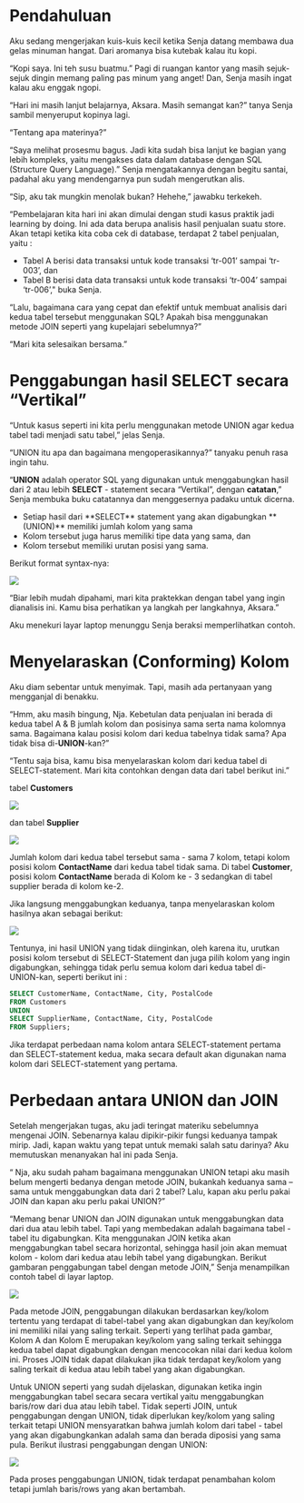 # Pendahuluan
Aku sedang mengerjakan kuis-kuis kecil ketika Senja datang membawa dua gelas minuman hangat. Dari aromanya bisa kutebak kalau itu kopi.

“Kopi saya. Ini teh susu buatmu.” Pagi di ruangan kantor yang masih sejuk-sejuk dingin memang paling pas minum yang anget! Dan, Senja masih ingat kalau aku enggak ngopi.

“Hari ini masih lanjut belajarnya, Aksara. Masih semangat kan?” tanya Senja sambil menyeruput kopinya lagi.

“Tentang apa materinya?”

“Saya melihat prosesmu bagus. Jadi kita sudah bisa lanjut ke bagian yang lebih kompleks, yaitu mengakses data dalam database dengan SQL (Structure Query Language).” Senja mengatakannya dengan begitu santai, padahal aku yang mendengarnya pun sudah mengerutkan alis.

“Sip, aku tak mungkin menolak bukan? Hehehe,” jawabku terkekeh.

“Pembelajaran kita hari ini akan dimulai dengan studi kasus praktik jadi learning by doing. Ini ada data berupa analisis hasil penjualan suatu store. Akan tetapi ketika kita coba cek di database, terdapat 2 tabel penjualan, yaitu :
<ul>
<li>Tabel A berisi data transaksi untuk kode transaksi ‘tr-001’ sampai ‘tr-003’, dan</li>
<li>Tabel B berisi data data transaksi untuk kode transaksi ‘tr-004’ sampai ‘tr-006’," buka Senja.</li>
</ul>

“Lalu, bagaimana cara yang cepat dan efektif untuk membuat analisis dari kedua tabel tersebut menggunakan SQL? Apakah bisa menggunakan metode JOIN seperti yang kupelajari sebelumnya?”

“Mari kita selesaikan bersama.”

# Penggabungan hasil SELECT secara “Vertikal”
“Untuk kasus seperti ini kita perlu menggunakan metode UNION agar kedua tabel tadi menjadi satu tabel,” jelas Senja.

“UNION itu apa dan bagaimana mengoperasikannya?” tanyaku penuh rasa ingin tahu.

“**UNION** adalah operator SQL yang digunakan untuk menggabungkan hasil dari 2 atau lebih **SELECT** - statement secara “Vertikal”, dengan **catatan**,” Senja membuka buku catatannya dan menggesernya padaku untuk dicerna.
<ul>
<li>Setiap hasil dari **SELECT** statement yang akan digabungkan **(UNION)** memiliki jumlah kolom yang sama</li>
<li>Kolom tersebut juga harus memiliki tipe data yang sama, dan</li>
<li>Kolom tersebut memiliki urutan posisi yang sama.</li>
</ul>

Berikut format syntax-nya:

<img src="https://raw.githubusercontent.com/fahzafahmi/latihan-sql/master/Certification/DQLab/assets/Data%20Analyst%20Career%20Track/3.%20Fundamental%20SQL%20Using%20INNER%20JOIN%20and%20UNION/3.%20UNION/1.%20Penggabungan%20hasil%20SELECT%20secara%20%E2%80%9CVertikal%E2%80%9D.png">

“Biar lebih mudah dipahami, mari kita praktekkan dengan tabel yang ingin dianalisis ini. Kamu bisa perhatikan ya langkah per langkahnya, Aksara.”

Aku menekuri layar laptop menunggu Senja beraksi memperlihatkan contoh.

# Menyelaraskan (Conforming) Kolom
Aku diam sebentar untuk menyimak. Tapi, masih ada pertanyaan yang mengganjal di benakku.

“Hmm, aku masih bingung, Nja. Kebetulan data penjualan ini berada di kedua tabel A & B jumlah kolom dan posisinya sama serta nama kolomnya sama. Bagaimana kalau posisi kolom dari kedua tabelnya tidak sama? Apa tidak bisa di-**UNION**-kan?”

“Tentu saja bisa, kamu bisa menyelaraskan kolom dari kedua tabel di SELECT-statement. Mari kita contohkan dengan data dari tabel berikut ini.”

tabel **Customers**

<img src="https://raw.githubusercontent.com/fahzafahmi/latihan-sql/master/Certification/DQLab/assets/Data%20Analyst%20Career%20Track/3.%20Fundamental%20SQL%20Using%20INNER%20JOIN%20and%20UNION/3.%20UNION/2.%20tabel%20Customers.png">

dan tabel **Supplier**

<img src="https://raw.githubusercontent.com/fahzafahmi/latihan-sql/master/Certification/DQLab/assets/Data%20Analyst%20Career%20Track/3.%20Fundamental%20SQL%20Using%20INNER%20JOIN%20and%20UNION/3.%20UNION/3.%20tabel%20Supplier.png">

Jumlah kolom dari kedua tabel tersebut sama - sama 7 kolom, tetapi kolom posisi kolom **ContactName** dari kedua tabel tidak sama. Di tabel **Customer**, posisi kolom **ContactName** berada di Kolom ke - 3 sedangkan di tabel supplier berada di kolom ke-2.

Jika langsung menggabungkan keduanya, tanpa menyelaraskan kolom hasilnya akan sebagai berikut:

<img src="https://raw.githubusercontent.com/fahzafahmi/latihan-sql/master/Certification/DQLab/assets/Data%20Analyst%20Career%20Track/3.%20Fundamental%20SQL%20Using%20INNER%20JOIN%20and%20UNION/3.%20UNION/4.%20Cust_Supp_Joined.png">

Tentunya, ini hasil UNION yang tidak diinginkan, oleh karena itu, urutkan posisi kolom tersebut di SELECT-Statement dan juga pilih kolom yang ingin digabungkan, sehingga tidak perlu semua kolom dari kedua tabel di-UNION-kan, seperti berikut ini :
```sql
SELECT CustomerName, ContactName, City, PostalCode 
FROM Customers 
UNION 
SELECT SupplierName, ContactName, City, PostalCode 
FROM Suppliers;
 ```

Jika terdapat perbedaan nama kolom antara SELECT-statement pertama dan SELECT-statement kedua, maka secara default akan digunakan nama kolom dari SELECT-statement yang pertama.

# Perbedaan antara UNION dan JOIN
Setelah mengerjakan tugas, aku jadi teringat materiku sebelumnya mengenai JOIN. Sebenarnya kalau dipikir-pikir fungsi keduanya tampak mirip. Jadi, kapan waktu yang tepat untuk memaki salah satu darinya? Aku memutuskan menanyakan hal ini pada Senja.

“ Nja, aku sudah paham bagaimana menggunakan UNION tetapi aku masih belum mengerti bedanya dengan metode JOIN, bukankah keduanya sama – sama untuk menggabungkan data dari 2 tabel? Lalu, kapan aku perlu pakai JOIN dan kapan aku perlu pakai UNION?”

“Memang benar UNION dan JOIN digunakan untuk menggabungkan data dari dua atau lebih tabel. Tapi yang membedakan adalah bagaimana tabel - tabel itu digabungkan. Kita menggunakan JOIN ketika akan menggabungkan tabel secara horizontal, sehingga hasil join akan memuat kolom - kolom dari kedua atau lebih tabel yang digabungkan. Berikut gambaran penggabungan tabel dengan metode JOIN,” Senja menampilkan contoh tabel di layar laptop.

<img src="https://raw.githubusercontent.com/fahzafahmi/latihan-sql/master/Certification/DQLab/assets/Data%20Analyst%20Career%20Track/3.%20Fundamental%20SQL%20Using%20INNER%20JOIN%20and%20UNION/3.%20UNION/5.%20Perbedaan%20antara%20UNION%20dan%20JOIN%201.png">

Pada metode JOIN, penggabungan dilakukan berdasarkan key/kolom tertentu yang terdapat di tabel-tabel yang akan digabungkan dan key/kolom ini memiliki nilai yang saling terkait. Seperti yang terlihat pada gambar, Kolom A dan Kolom E merupakan key/kolom yang saling terkait sehingga kedua tabel dapat digabungkan dengan mencocokan nilai dari kedua kolom ini. Proses JOIN tidak dapat dilakukan jika tidak terdapat key/kolom yang saling terkait di kedua atau lebih tabel yang akan digabungkan.

 

Untuk UNION seperti yang sudah dijelaskan, digunakan ketika ingin menggabungkan tabel secara secara vertikal yaitu menggabungkan baris/row dari dua atau lebih tabel. Tidak seperti JOIN, untuk penggabungan dengan UNION, tidak diperlukan key/kolom yang saling terkait tetapi UNION mensyaratkan bahwa jumlah kolom dari tabel - tabel yang akan digabungkankan adalah sama dan berada diposisi yang sama pula. Berikut ilustrasi penggabungan dengan UNION:

<img src="https://raw.githubusercontent.com/fahzafahmi/latihan-sql/master/Certification/DQLab/assets/Data%20Analyst%20Career%20Track/3.%20Fundamental%20SQL%20Using%20INNER%20JOIN%20and%20UNION/3.%20UNION/5.%20Perbedaan%20antara%20UNION%20dan%20JOIN%202.png">

Pada proses penggabungan UNION, tidak terdapat penambahan kolom tetapi jumlah baris/rows yang akan bertambah. 